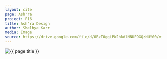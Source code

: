 ```yaml
---
layout: cite
page: Ash'ra
project: F16
title: Ash'ra Design
author: Shelbye Karr
media: Image
source: https://drive.google.com/file/d/0BzT0ggLPWJhkdlNNUF9GQzNUY00/view?usp=sharing
---
```

![{{ page.title }}](/projects/F16/characters/ashra/design.jpg)
